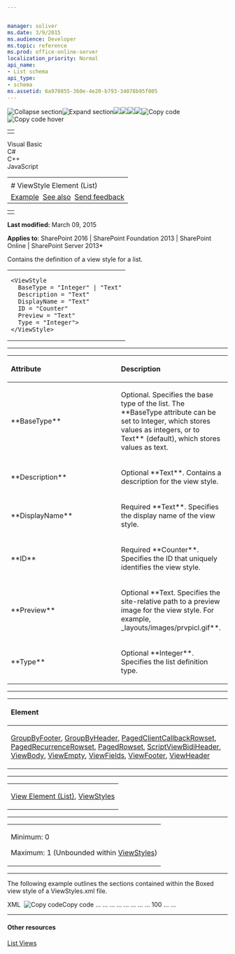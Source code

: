 ```yaml
---


manager: soliver
ms.date: 3/9/2015
ms.audience: Developer
ms.topic: reference
ms.prod: office-online-server
localization_priority: Normal
api_name:
- List schema
api_type:
- schema
ms.assetid: 6a970855-360e-4e20-b793-34078b95f005
---
```


![Collapse
section](../icons/collapse_all.gif "Collapse section")![Expand
section](../icons/expand_all.gif "Expand section")![](../icons/collapse_all.gif)![](../icons/expand_all.gif)![](../icons/dropdown.gif)![](../icons/dropdownHover.gif)![Copy
code](../icons/copycode.gif "Copy code")![Copy code
hover](../icons/copycodeHighlight.gif "Copy code hover")
<table>
<tbody>
<tr class="odd">
<td align="left"></td>
</tr>
</tbody>
</table>

Visual Basic  
C\#  
C++  
JavaScript  

<table>
<tbody>
<tr class="odd">
<td align="left"><span id="runningHeaderText"></span></td>
</tr>
<tr class="even">
<td align="left"># ViewStyle Element (List)</td>
</tr>
<tr class="odd">
<td align="left"><a href="#exampleToggle">Example</a>  <a href="#seeAlsoToggle">See also</a>  <span id="headfeedbackarea" class="feedbackhead"><a href="javascript:SubmitFeedback(&#39;docthis@Microsoft.com&#39;,&#39;&#39;,&#39;&#39;,&#39;&#39;,&#39;1.0.18082.1225&#39;,&#39;%0\dThank%20you%20for%20your%20feedback.%20The%20developer%20writing%20teams%20use%20your%20feedback%20to%20improve%20documentation.%20While%20we%20are%20reviewing%20your%20feedback,%20we%20may%20send%20you%20e-mail%20to%20ask%20for%20clarification%20or%20feedback%20on%20a%20solution.%20We%20do%20not%20use%20your%20e-mail%20address%20for%20any%20other%20purpose%20and%20we%20delete%20it%20after%20we%20finish%20our%20review.%0\AFor%20further%20information%20about%20the%20privacy%20policies%20of%20Microsoft,%20please%20see%20http://privacy.microsoft.com/en-us/default.aspx.%0\A%0\d&#39;,&#39;Customer%20feedback&#39;);">Send feedback</a></span></td>
</tr>
</tbody>
</table>

<table>
<colgroup>
<col width="100%" />
</colgroup>
<tbody>
<tr class="odd">
<td align="left"></td>
</tr>
</tbody>
</table>

**Last modified:** March 09, 2015

**Applies to**: SharePoint 2016 | SharePoint Foundation 2013 |
SharePoint Online | SharePoint Server 2013*

Contains the definition of a view style for a list.

<span codelanguage="other"></span>
<table>
<colgroup>
<col width="100%" />
</colgroup>
<tbody>
<tr class="odd">
<td align="left"><pre><code>&lt;ViewStyle
  BaseType = &quot;Integer&quot; | &quot;Text&quot;
  Description = &quot;Text&quot;
  DisplayName = &quot;Text&quot;
  ID = &quot;Counter&quot;
  Preview = &quot;Text&quot;
  Type = &quot;Integer&quot;&gt;
&lt;/ViewStyle&gt;</code></pre></td>
</tr>
</tbody>
</table>


-----------------------------------------------------------------------------------------------------------------------------------------------------------------------------------------------

<table>
<colgroup>
<col width="50%" />
<col width="50%" />
</colgroup>
<thead>
<tr class="header">
<th align="left"><p>Attribute</p></th>
<th align="left"><p>Description</p></th>
</tr>
</thead>
<tbody>
<tr class="odd">
<td align="left"><p>**BaseType**</p></td>
<td align="left"><p>Optional. Specifies the base type of the list. The **BaseType</span> attribute can be set to <span class="keyword">Integer</span>, which stores values as integers, or to <span class="keyword">Text** (default), which stores values as text.</p></td>
</tr>
<tr class="even">
<td align="left"><p>**Description**</p></td>
<td align="left"><p>Optional **Text**. Contains a description for the view style.</p></td>
</tr>
<tr class="odd">
<td align="left"><p>**DisplayName**</p></td>
<td align="left"><p>Required **Text**. Specifies the display name of the view style.</p></td>
</tr>
<tr class="even">
<td align="left"><p>**ID**</p></td>
<td align="left"><p>Required **Counter**. Specifies the ID that uniquely identifies the view style.</p></td>
</tr>
<tr class="odd">
<td align="left"><p>**Preview**</p></td>
<td align="left"><p>Optional **Text</span>. Specifies the site-relative path to a preview image for the view style. For example, <span class="code">_layouts/images/prvpicl.gif**.</p></td>
</tr>
<tr class="even">
<td align="left"><p>**Type**</p></td>
<td align="left"><p>Optional **Integer**. Specifies the list definition type.</p></td>
</tr>
</tbody>
</table>


---------------------------------------------------------------------------------------------------------------------------------------------------------------------------------------------------

<table>
<colgroup>
<col width="100%" />
</colgroup>
<thead>
<tr class="header">
<th align="left"><p>Element</p></th>
</tr>
</thead>
<tbody>
<tr class="odd">
<td align="left"><p><a href="groupbyfooter-element-list.htm">GroupByFooter</a>, <a href="groupbyheader-element-list.htm">GroupByHeader</a>, <a href="pagedclientcallbackrowset-element-list.htm">PagedClientCallbackRowset</a>, <a href="pagedrecurrencerowset-element-list.htm">PagedRecurrenceRowset</a>, <a href="pagedrowset-element-list.htm">PagedRowset</a>, <a href="script-element.htm">Script</a><a href="viewbidiheader-element-list.htm">ViewBidiHeader</a>, <a href="viewbody-element-list.htm">ViewBody</a>, <a href="viewempty-element-list.htm">ViewEmpty</a>, <a href="viewfields-element-list.htm">ViewFields</a>, <a href="viewfooter-element-list.htm">ViewFooter</a>, <a href="viewheader-element-list.htm">ViewHeader</a></p></td>
</tr>
</tbody>
</table>


----------------------------------------------------------------------------------------------------------------------------------------------------------------------------------------------------

<table>
<colgroup>
<col width="100%" />
</colgroup>
<tbody>
<tr class="odd">
<td align="left"><p><span sdata="link"><a href="view-element-list.htm">View Element (List)</a></span>, <a href="viewstyles-element.htm">ViewStyles</a></p></td>
</tr>
</tbody>
</table>


------------------------------------------------------------------------------------------------------------------------------------------------------------------------------------------------

<table>
<colgroup>
<col width="100%" />
</colgroup>
<tbody>
<tr class="odd">
<td align="left"><p>Minimum: 0</p>
<p>Maximum: 1 (Unbounded within <a href="viewstyles-element.htm">ViewStyles</a>)</p></td>
</tr>
</tbody>
</table>


------------------------------------------------------------------------------------------------------------------------------------------------------------------------------------------

The following example outlines the sections contained within the Boxed
view style of a ViewStyles.xml file.

<span codelanguage="xmlLang"></span>
XML 
<span class="copyCode" onclick="CopyCode(this)"
onkeypress="CopyCode_CheckKey(this, event)"
onmouseover="ChangeCopyCodeIcon(this)"
onmouseout="ChangeCopyCodeIcon(this)" tabindex="0">![Copy
code](../icons/copycode.gif "Copy code")Copy code</span>
    <ViewStyle ID="13" DisplayName="Boxed" BaseType="0">
       <ViewFields />
       <GroupByHeader>
       ...
       </GroupByHeader>
       <GroupByFooter>
       ...
       </GroupByFooter>
       <ViewHeader ExpandXML="TRUE">
       ...
       </ViewHeader>
       <ViewBidiHeader ExpandXML="TRUE">
       ...
       </ViewBidiHeader>
       <ViewBody ExpandXML="TRUE">
       ...
       </ViewBody>
       <ViewFooter ExpandXML="TRUE">
       ...
       </ViewFooter>
       <PagedRowset>
       ...
       </PagedRowset>
       <PagedRecurrenceRowset>
       ...
       </PagedRecurrenceRowset>
       <RowLimit Paged="TRUE">100</RowLimit>
       <ViewEmpty>
       ...
       </ViewEmpty>
       ...
    </ViewStyle>


-------------------------------------------------------------------------------------------------------------------------------------------------------------------------------------------

#### Other resources

[List
Views](http://msdn.microsoft.com/library/43e6ba7e-eddb-418a-a570-c0815016fc17(Office.15).aspx)








